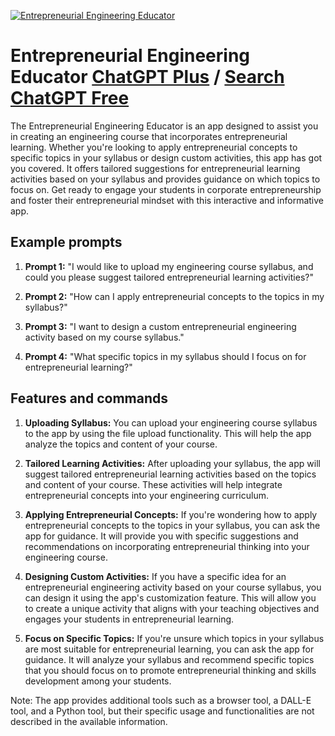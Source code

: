 
[![Entrepreneurial Engineering Educator](https://files.oaiusercontent.com/file-F7KkbEpi4jlQJB608lXXScbj?se=2123-10-17T13%3A21%3A02Z&sp=r&sv=2021-08-06&sr=b&rscc=max-age%3D31536000%2C%20immutable&rscd=attachment%3B%20filename%3D845f89ac-0aa4-4049-83d6-72f01bb2590d.png&sig=471agfaDp5bEROIhXBWXkyWNKdyxfK2WtHrSHSxn%2BnY%3D)](https://chat.openai.com/g/g-qPRYE9Lqy-entrepreneurial-engineering-educator)

# Entrepreneurial Engineering Educator [ChatGPT Plus](https://chat.openai.com/g/g-qPRYE9Lqy-entrepreneurial-engineering-educator) / [Search ChatGPT Free](https://gptcall.net/index.html#/?search=Entrepreneurial%20Engineering%20Educator)

The Entrepreneurial Engineering Educator is an app designed to assist you in creating an engineering course that incorporates entrepreneurial learning. Whether you're looking to apply entrepreneurial concepts to specific topics in your syllabus or design custom activities, this app has got you covered. It offers tailored suggestions for entrepreneurial learning activities based on your syllabus and provides guidance on which topics to focus on. Get ready to engage your students in corporate entrepreneurship and foster their entrepreneurial mindset with this interactive and informative app.

## Example prompts

1. **Prompt 1:** "I would like to upload my engineering course syllabus, and could you please suggest tailored entrepreneurial learning activities?"

2. **Prompt 2:** "How can I apply entrepreneurial concepts to the topics in my syllabus?"

3. **Prompt 3:** "I want to design a custom entrepreneurial engineering activity based on my course syllabus."

4. **Prompt 4:** "What specific topics in my syllabus should I focus on for entrepreneurial learning?"

## Features and commands

1. **Uploading Syllabus:** You can upload your engineering course syllabus to the app by using the file upload functionality. This will help the app analyze the topics and content of your course.

2. **Tailored Learning Activities:** After uploading your syllabus, the app will suggest tailored entrepreneurial learning activities based on the topics and content of your course. These activities will help integrate entrepreneurial concepts into your engineering curriculum.

3. **Applying Entrepreneurial Concepts:** If you're wondering how to apply entrepreneurial concepts to the topics in your syllabus, you can ask the app for guidance. It will provide you with specific suggestions and recommendations on incorporating entrepreneurial thinking into your engineering course.

4. **Designing Custom Activities:** If you have a specific idea for an entrepreneurial engineering activity based on your course syllabus, you can design it using the app's customization feature. This will allow you to create a unique activity that aligns with your teaching objectives and engages your students in entrepreneurial learning.

5. **Focus on Specific Topics:** If you're unsure which topics in your syllabus are most suitable for entrepreneurial learning, you can ask the app for guidance. It will analyze your syllabus and recommend specific topics that you should focus on to promote entrepreneurial thinking and skills development among your students.

Note: The app provides additional tools such as a browser tool, a DALL-E tool, and a Python tool, but their specific usage and functionalities are not described in the available information.



